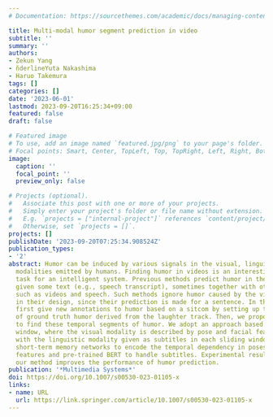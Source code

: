 ```yaml
---
# Documentation: https://sourcethemes.com/academic/docs/managing-content/

title: Multi-modal humor segment prediction in video
subtitle: ''
summary: ''
authors:
- Zekun Yang
- n̆derlineYuta Nakashima
- Haruo Takemura
tags: []
categories: []
date: '2023-06-01'
lastmod: 2023-09-20T16:25:34+09:00
featured: false
draft: false

# Featured image
# To use, add an image named `featured.jpg/png` to your page's folder.
# Focal points: Smart, Center, TopLeft, Top, TopRight, Left, Right, BottomLeft, Bottom, BottomRight.
image:
  caption: ''
  focal_point: ''
  preview_only: false

# Projects (optional).
#   Associate this post with one or more of your projects.
#   Simply enter your project's folder or file name without extension.
#   E.g. `projects = ["internal-project"]` references `content/project/deep-learning/index.md`.
#   Otherwise, set `projects = []`.
projects: []
publishDate: '2023-09-20T07:25:34.908524Z'
publication_types:
- '2'
abstract: Humor can be induced by various signals in the visual, linguistic, and vocal
  modalities emitted by humans. Finding humor in videos is an interesting but challenging
  task for an intelligent system. Previous methods predict humor in the sentence level
  given some text (e.g., speech transcript), sometimes together with other modalities,
  such as videos and speech. Such methods ignore humor caused by the visual modality
  in their design, since their prediction is made for a sentence. In this work, we
  first give new annotations to humor based on a sitcom by setting up temporal segments
  of ground truth humor derived from the laughter track. Then, we propose a method
  to find these temporal segments of humor. We adopt an approach based on sliding
  window, where the visual modality is described by pose and facial features along
  with the linguistic modality given as subtitles in each sliding window. We use long
  short-term memory networks to encode the temporal dependency in poses and facial
  features and pre-trained BERT to handle subtitles. Experimental results show that
  our method improves the performance of humor prediction.
publication: '*Multimedia Systems*'
doi: https://doi.org/10.1007/s00530-023-01105-x
links:
- name: URL
  url: https://link.springer.com/article/10.1007/s00530-023-01105-x
---
```

